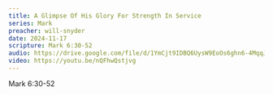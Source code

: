 ```yaml
---
title: A Glimpse Of His Glory For Strength In Service
series: Mark
preacher: will-snyder
date: 2024-11-17
scripture: Mark 6:30-52
audio: https://drive.google.com/file/d/1YmCjt9IDBQ6UysW9EoOs6ghn6-4MqqJY/view?usp=sharing
video: https://youtu.be/nQFhwQstjvg
---
```

Mark 6:30-52